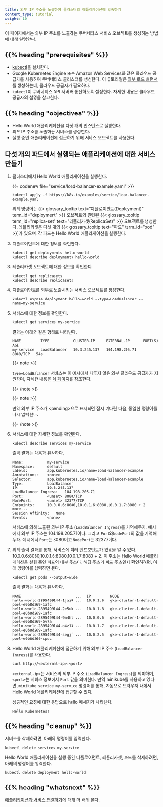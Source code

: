 ```yaml
---
title: 외부 IP 주소를 노출하여 클러스터의 애플리케이션에 접속하기
content_type: tutorial
weight: 10
---
```


<!-- overview -->

이 페이지에서는 외부 IP 주소를 노출하는
쿠버네티스 서비스 오브젝트를 생성하는 방법에 대해 설명한다.

## {{% heading "prerequisites" %}}

 * [kubectl](/ko/docs/tasks/tools/)을 설치한다.
 * Google Kubernetes Engine 또는 Amazon Web Services와 같은 클라우드 공급자를 사용하여
   쿠버네티스 클러스터를 생성한다. 이 튜토리얼은
   [외부 로드 밸런서](/docs/tasks/access-application-cluster/create-external-load-balancer/)를 생성하는데,
   클라우드 공급자가 필요하다.
 * `kubectl`이 쿠버네티스 API 서버와 통신하도록 설정한다.
   자세한 내용은 클라우드 공급자의 설명을 참고한다.

## {{% heading "objectives" %}}

* Hello World 애플리케이션을 다섯 개의 인스턴스로 실행한다.
* 외부 IP 주소를 노출하는 서비스를 생성한다.
* 실행 중인 애플리케이션에 접근하기 위해 서비스 오브젝트를 사용한다.

<!-- lessoncontent -->

## 다섯 개의 파드에서 실행되는 애플리케이션에 대한 서비스 만들기

1. 클러스터에서 Hello World 애플리케이션을 실행한다.

   {{< codenew file="service/load-balancer-example.yaml" >}}

   ```shell
   kubectl apply -f https://k8s.io/examples/service/load-balancer-example.yaml
   ```
   위의 명령어는
   {{< glossary_tooltip text="디플로이먼트(Deployment)" term_id="deployment" >}}
   오브젝트와 관련된
   {{< glossary_tooltip term_id="replica-set" text="레플리카셋(ReplicaSet)" >}}
   오브젝트를 생성한다. 레플리카셋은 다섯 개의
   {{< glossary_tooltip text="파드" term_id="pod" >}}가 있으며,
   각 파드는 Hello World 애플리케이션을 실행한다.

1. 디플로이먼트에 대한 정보를 확인한다.

    ```shell
    kubectl get deployments hello-world
    kubectl describe deployments hello-world
    ```

1. 레플리카셋 오브젝트에 대한 정보를 확인한다.

    ```shell
    kubectl get replicasets
    kubectl describe replicasets
    ```

1. 디플로이먼트를 외부로 노출시키는 서비스 오브젝트를 생성한다.

    ```shell
    kubectl expose deployment hello-world --type=LoadBalancer --name=my-service
    ```

1. 서비스에 대한 정보를 확인한다.

    ```shell
    kubectl get services my-service
    ```

    결과는 아래와 같은 형태로 나타난다.

    ```console
    NAME         TYPE           CLUSTER-IP     EXTERNAL-IP      PORT(S)    AGE
    my-service   LoadBalancer   10.3.245.137   104.198.205.71   8080/TCP   54s
    ```

    {{< note >}}

    `type=LoadBalancer` 서비스는 이 예시에서 다루지 않은 외부 클라우드 공급자가 지원하며, 자세한 내용은 [이 페이지](/ko/docs/concepts/services-networking/service/#loadbalancer)를 참조한다.

    {{< /note >}}

    {{< note >}}

    만약 외부 IP 주소가 \<pending\>으로 표시되면 잠시 기다린 다음, 동일한 명령어를 다시 입력한다.

    {{< /note >}}

1. 서비스에 대한 자세한 정보를 확인한다.

    ```shell
    kubectl describe services my-service
    ```

    출력 결과는 다음과 유사하다.

    ```console
    Name:           my-service
    Namespace:      default
    Labels:         app.kubernetes.io/name=load-balancer-example
    Annotations:    <none>
    Selector:       app.kubernetes.io/name=load-balancer-example
    Type:           LoadBalancer
    IP:             10.3.245.137
    LoadBalancer Ingress:   104.198.205.71
    Port:           <unset> 8080/TCP
    NodePort:       <unset> 32377/TCP
    Endpoints:      10.0.0.6:8080,10.0.1.6:8080,10.0.1.7:8080 + 2 more...
    Session Affinity:   None
    Events:         <none>
    ```

    서비스에 의해 노출된 외부 IP 주소 (`LoadBalancer Ingress`)를 기억해두자.
    예시에서 외부 IP 주소는 104.198.205.71이다.
    그리고 `Port`와`NodePort`의 값을 기억해두자.
    예시에서 `Port`는 8080이고 `NodePort`는 32377이다.

1. 위의 출력 결과를 통해, 서비스에 여러 엔드포인트가 있음을 알 수 있다.
   10.0.0.6:8080,10.0.1.6:8080,10.0.1.7:8080 + 2.
   이 주소는 Hello World 애플리케이션을 실행 중인 파드의 내부 주소다.
   해당 주소가 파드 주소인지 확인하려면, 아래 명령어를 입력하면 된다.

   ```shell
   kubectl get pods --output=wide
   ```

   출력 결과는 다음과 유사하다.

   ```console
   NAME                         ...  IP         NODE
   hello-world-2895499144-1jaz9 ...  10.0.1.6   gke-cluster-1-default-pool-e0b8d269-1afc
   hello-world-2895499144-2e5uh ...  10.0.1.8   gke-cluster-1-default-pool-e0b8d269-1afc
   hello-world-2895499144-9m4h1 ...  10.0.0.6   gke-cluster-1-default-pool-e0b8d269-5v7a
   hello-world-2895499144-o4z13 ...  10.0.1.7   gke-cluster-1-default-pool-e0b8d269-1afc
   hello-world-2895499144-segjf ...  10.0.2.5   gke-cluster-1-default-pool-e0b8d269-cpuc
   ```

1. Hello World 애플리케이션에 접근하기 위해
   외부 IP 주소 (`LoadBalancer Ingress`)를 사용한다.

    ```shell
    curl http://<external-ip>:<port>
    ```

    `<external-ip>`는 서비스의 외부 IP 주소 (`LoadBalancer Ingress`)를 의미하며,
    `<port>`는 서비스 정보에서 `Port` 값을
    의미한다.
    만약 minikube를 사용하고 있다면, `minikube service my-service` 명령어를 통해,
    자동으로 브라우저 내에서 Hello World 애플리케이션에 접근할 수 있다.

    성공적인 요청에 대한 응답으로 hello 메세지가 나타난다.

    ```shell
    Hello Kubernetes!
    ```

## {{% heading "cleanup" %}}

서비스를 삭제하려면, 아래의 명령어를 입력한다.

```shell
kubectl delete services my-service
```

Hello World 애플리케이션을 실행 중인 디플로이먼트, 레플리카셋, 파드를 삭제하려면,
아래의 명령어를 입력한다.

```shell
kubectl delete deployment hello-world
```

## {{% heading "whatsnext" %}}

[애플리케이션과 서비스 연결하기](/ko/docs/concepts/services-networking/connect-applications-service/)에 대해
더 배워 본다.
